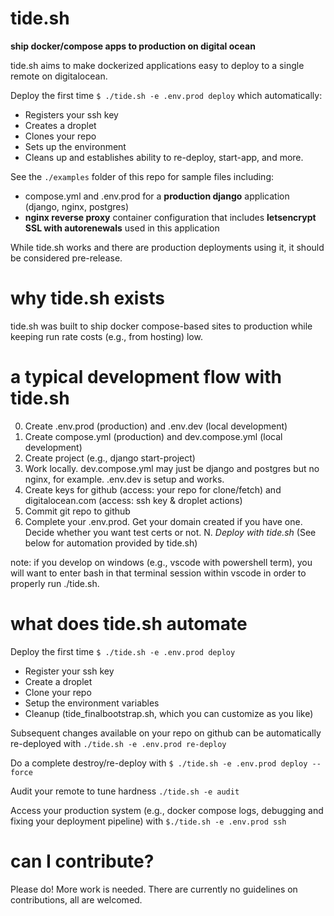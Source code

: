 # tide.sh
__ship docker/compose apps to production on digital ocean__

tide.sh aims to make dockerized applications easy to deploy to a single remote on digitalocean.

Deploy the first time ```$ ./tide.sh -e .env.prod deploy``` which automatically:

- Registers your ssh key
- Creates a droplet
- Clones your repo
- Sets up the environment
- Cleans up and establishes ability to re-deploy, start-app, and more.

See the ```./examples``` folder of this repo for sample files including:

- compose.yml and .env.prod for a __production django__ application (django, nginx, postgres)
- __nginx reverse proxy__ container configuration that includes __letsencrypt SSL with autorenewals__ used in this application

While tide.sh works and there are production deployments using it, it should be considered pre-release.

# why tide.sh exists

tide.sh was built to ship docker compose-based sites to production while keeping run rate costs (e.g., from hosting) low.

# a typical development flow with tide.sh

0. Create .env.prod (production) and .env.dev (local development)
1. Create compose.yml (production) and dev.compose.yml (local development)
2. Create project (e.g., django start-project)
3. Work locally. dev.compose.yml may just be django and postgres but no nginx, for example. .env.dev is setup and works.
4. Create keys for github (access: your repo for clone/fetch) and digitalocean.com (access: ssh key & droplet actions)
5. Commit git repo to github
6. Complete your .env.prod. Get your domain created if you have one. Decide whether you want test certs or not.
N. _Deploy with tide.sh_ (See below for automation provided by tide.sh)

note: if you develop on windows (e.g., vscode with powershell term), you will want to enter bash in that terminal session within vscode in order to properly run ./tide.sh.

# what does tide.sh automate

Deploy the first time ```$ ./tide.sh -e .env.prod deploy```
- Register your ssh key
- Create a droplet
- Clone your repo
- Setup the environment variables
- Cleanup (tide_finalbootstrap.sh, which you can customize as you like)

Subsequent changes available on your repo on github can be automatically re-deployed with ```./tide.sh -e .env.prod re-deploy```

Do a complete destroy/re-deploy with ```$ ./tide.sh -e .env.prod deploy --force```

Audit your remote to tune hardness ```./tide.sh -e audit```

Access your production system (e.g., docker compose logs, debugging and fixing your deployment pipeline) with ```$./tide.sh -e .env.prod ssh```

# can I contribute?

Please do! More work is needed. There are currently no guidelines on contributions, all are welcomed.